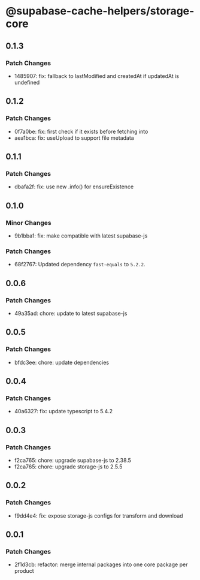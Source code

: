 # @supabase-cache-helpers/storage-core

## 0.1.3

### Patch Changes

- 1485907: fix: fallback to lastModified and createdAt if updatedAt is undefined

## 0.1.2

### Patch Changes

- 0f7a0be: fix: first check if it exists before fetching into
- aea1bca: fix: useUpload to support file metadata

## 0.1.1

### Patch Changes

- dbafa2f: fix: use new .info() for ensureExistence

## 0.1.0

### Minor Changes

- 9b1bba1: fix: make compatible with latest supabase-js

### Patch Changes

- 68f2767: Updated dependency `fast-equals` to `5.2.2`.

## 0.0.6

### Patch Changes

- 49a35ad: chore: update to latest supabase-js

## 0.0.5

### Patch Changes

- bfdc3ee: chore: update dependencies

## 0.0.4

### Patch Changes

- 40a6327: fix: update typescript to 5.4.2

## 0.0.3

### Patch Changes

- f2ca765: chore: upgrade supabase-js to 2.38.5
- f2ca765: chore: upgrade storage-js to 2.5.5

## 0.0.2

### Patch Changes

- f9dd4e4: fix: expose storage-js configs for transform and download

## 0.0.1

### Patch Changes

- 2f1d3cb: refactor: merge internal packages into one core package per product

